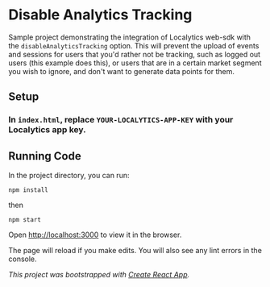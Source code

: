 # Disable Analytics Tracking

Sample project demonstrating the integration of Localytics web-sdk with the `disableAnalyticsTracking` option. This will prevent the upload of events and sessions for users that you'd rather not be tracking, such as logged out users (this example does this), or users that are in a certain market segment you wish to ignore, and don't want to generate data points for them.

## Setup

### In `index.html`, replace `YOUR-LOCALYTICS-APP-KEY` with your Localytics app key.

## Running Code

In the project directory, you can run:

`npm install`

then

`npm start`

Open [http://localhost:3000](http://localhost:3000) to view it in the browser.

The page will reload if you make edits. You will also see any lint errors in the console.

_This project was bootstrapped with [Create React App](https://github.com/facebook/create-react-app)._
